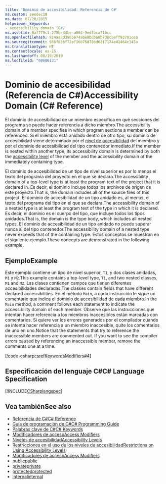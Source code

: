 ```yaml
---
title: 'Dominio de accesibilidad: Referencia de C#'
ms.custom: seodec18
ms.date: 07/20/2015
helpviewer_keywords:
- accessibility domain [C#]
ms.assetid: 8af779c1-275b-44be-a864-9edfbca71bcc
ms.openlocfilehash: 814aa8d3965674abe8bdb60b738cbeff93701ceb
ms.sourcegitcommit: 986f836f72ef10876878bd6217174e41464c145a
ms.translationtype: HT
ms.contentlocale: es-ES
ms.lasthandoff: 08/19/2019
ms.locfileid: "69606131"
---
```

# <a name="accessibility-domain-c-reference"></a><span data-ttu-id="ac123-102">Dominio de accesibilidad (Referencia de C#)</span><span class="sxs-lookup"><span data-stu-id="ac123-102">Accessibility Domain (C# Reference)</span></span>
<span data-ttu-id="ac123-103">El dominio de accesibilidad de un miembro especifica en qué secciones del programa se puede hacer referencia a dicho miembro.</span><span class="sxs-lookup"><span data-stu-id="ac123-103">The accessibility domain of a member specifies in which program sections a member can be referenced.</span></span> <span data-ttu-id="ac123-104">Si el miembro está anidado dentro de otro tipo, su dominio de accesibilidad viene determinado por el [nivel de accesibilidad](./accessibility-levels.md) del miembro y por el dominio de accesibilidad del tipo contenedor inmediato.</span><span class="sxs-lookup"><span data-stu-id="ac123-104">If the member is nested within another type, its accessibility domain is determined by both the [accessibility level](./accessibility-levels.md) of the member and the accessibility domain of the immediately containing type.</span></span>  
  
 <span data-ttu-id="ac123-105">El dominio de accesibilidad de un tipo de nivel superior es por lo menos el texto del programa del proyecto en el que se declara.</span><span class="sxs-lookup"><span data-stu-id="ac123-105">The accessibility domain of a top-level type is at least the program text of the project that it is declared in.</span></span> <span data-ttu-id="ac123-106">Es decir, el dominio incluye todos los archivos de origen de este proyecto.</span><span class="sxs-lookup"><span data-stu-id="ac123-106">That is, the domain includes all of the source files of this project.</span></span> <span data-ttu-id="ac123-107">El dominio de accesibilidad de un tipo anidado es, al menos, el texto del programa del tipo en el que se declara.</span><span class="sxs-lookup"><span data-stu-id="ac123-107">The accessibility domain of a nested type is at least the program text of the type in which it is declared.</span></span> <span data-ttu-id="ac123-108">Es decir, el dominio es el cuerpo del tipo, que incluye todos los tipos anidados.</span><span class="sxs-lookup"><span data-stu-id="ac123-108">That is, the domain is the type body, which includes all nested types.</span></span> <span data-ttu-id="ac123-109">El dominio de accesibilidad de un tipo anidado no puede superar nunca al del tipo contenedor.</span><span class="sxs-lookup"><span data-stu-id="ac123-109">The accessibility domain of a nested type never exceeds that of the containing type.</span></span> <span data-ttu-id="ac123-110">Estos conceptos se muestran en el siguiente ejemplo.</span><span class="sxs-lookup"><span data-stu-id="ac123-110">These concepts are demonstrated in the following example.</span></span>  
  
## <a name="example"></a><span data-ttu-id="ac123-111">Ejemplo</span><span class="sxs-lookup"><span data-stu-id="ac123-111">Example</span></span>  
 <span data-ttu-id="ac123-112">Este ejemplo contiene un tipo de nivel superior, `T1`, y dos clases anidadas, `M1` y `M2`.</span><span class="sxs-lookup"><span data-stu-id="ac123-112">This example contains a top-level type, `T1`, and two nested classes, `M1` and `M2`.</span></span> <span data-ttu-id="ac123-113">Las clases contienen campos que tienen diferentes accesibilidades declaradas.</span><span class="sxs-lookup"><span data-stu-id="ac123-113">The classes contain fields that have different declared accessibilities.</span></span> <span data-ttu-id="ac123-114">En el método `Main`, a cada instrucción le sigue un comentario que indica el dominio de accesibilidad de cada miembro.</span><span class="sxs-lookup"><span data-stu-id="ac123-114">In the `Main` method, a comment follows each statement to indicate the accessibility domain of each member.</span></span> <span data-ttu-id="ac123-115">Observe que las instrucciones que intentan hacer referencia a los miembros inaccesibles están marcadas con comentarios. Si quiere ver los errores generados por el compilador cuando se intenta hacer referencia a un miembro inaccesible, quite los comentarios de uno en uno.</span><span class="sxs-lookup"><span data-stu-id="ac123-115">Notice that the statements that try to reference the inaccessible members are commented out. If you want to see the compiler errors caused by referencing an inaccessible member, remove the comments one at a time.</span></span>  
  
[!code-csharp[csrefKeywordsModifiers#4](~/samples/snippets/csharp/VS_Snippets_VBCSharp/csrefKeywordsModifiers/CS/csrefKeywordsModifiers.cs#4)]
  
## <a name="c-language-specification"></a><span data-ttu-id="ac123-116">Especificación del lenguaje C#</span><span class="sxs-lookup"><span data-stu-id="ac123-116">C# Language Specification</span></span>  
 [!INCLUDE[CSharplangspec](~/includes/csharplangspec-md.md)]  
  
## <a name="see-also"></a><span data-ttu-id="ac123-117">Vea también</span><span class="sxs-lookup"><span data-stu-id="ac123-117">See also</span></span>

- [<span data-ttu-id="ac123-118">Referencia de C#</span><span class="sxs-lookup"><span data-stu-id="ac123-118">C# Reference</span></span>](../index.md)
- [<span data-ttu-id="ac123-119">Guía de programación de C#</span><span class="sxs-lookup"><span data-stu-id="ac123-119">C# Programming Guide</span></span>](../../programming-guide/index.md)
- [<span data-ttu-id="ac123-120">Palabras clave de C#</span><span class="sxs-lookup"><span data-stu-id="ac123-120">C# Keywords</span></span>](./index.md)
- [<span data-ttu-id="ac123-121">Modificadores de acceso</span><span class="sxs-lookup"><span data-stu-id="ac123-121">Access Modifiers</span></span>](./access-modifiers.md)
- [<span data-ttu-id="ac123-122">Niveles de accesibilidad</span><span class="sxs-lookup"><span data-stu-id="ac123-122">Accessibility Levels</span></span>](./accessibility-levels.md)
- [<span data-ttu-id="ac123-123">Restricciones en el uso de los niveles de accesibilidad</span><span class="sxs-lookup"><span data-stu-id="ac123-123">Restrictions on Using Accessibility Levels</span></span>](./restrictions-on-using-accessibility-levels.md)
- [<span data-ttu-id="ac123-124">Modificadores de acceso</span><span class="sxs-lookup"><span data-stu-id="ac123-124">Access Modifiers</span></span>](../../programming-guide/classes-and-structs/access-modifiers.md)
- [<span data-ttu-id="ac123-125">public</span><span class="sxs-lookup"><span data-stu-id="ac123-125">public</span></span>](./public.md)
- [<span data-ttu-id="ac123-126">private</span><span class="sxs-lookup"><span data-stu-id="ac123-126">private</span></span>](./private.md)
- [<span data-ttu-id="ac123-127">protected</span><span class="sxs-lookup"><span data-stu-id="ac123-127">protected</span></span>](./protected.md)
- [<span data-ttu-id="ac123-128">internal</span><span class="sxs-lookup"><span data-stu-id="ac123-128">internal</span></span>](./internal.md)
